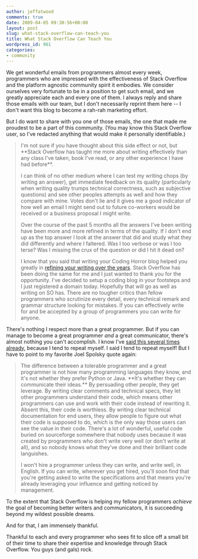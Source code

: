 ```yaml
---
author: jeffatwood
comments: true
date: 2009-04-05 09:30:56+00:00
layout: post
slug: what-stack-overflow-can-teach-you
title: What Stack Overflow Can Teach You
wordpress_id: 961
categories:
- community
---
```



We get wonderful emails from programmers almost every week, programmers who are impressed with the effectiveness of Stack Overflow and the platform agnostic community spirit it embodies. We consider ourselves very fortunate to be in a position to get such email, and we greatly appreciate each and every one of them. I always reply and share those emails with our team, but I don't necessarily reprint them here -- I don't want this blog to become a rah-rah marketing effort.



But I do want to share with you one of those emails, the one that made me proudest to be a part of this community. (You may know this Stack Overflow user, so I've redacted anything that would make it personally identifiable.)





<blockquote>
I'm not sure if you have thought about this side effect or not, but **Stack Overflow has taught me more about writing effectively than any class I've taken, book I've read, or any other experience I have had before**.

> 
> 
I can think of no other medium where I can test my writing chops (by writing an answer), get immediate feedback on its quality (particularly when writing quality trumps technical correctness, such as subjective questions) and see other peoples attempts as well and how they compare with mine.  Votes don't lie and it gives me a good indicator of how well an email I might send out to future co-workers would be received or a business proposal I might write.

> 
> 
Over the course of the past 5 months all the answers I've been writing have been more and more refined in terms of the quality.  If I don't end up as the top answer I look at the answer that did and study what they did differently and where I faltered.  Was I too verbose or was I too terse? Was I missing the crux of the question or did I hit it dead on?

> 
> 
I know that you said that writing your Coding Horror blog helped you greatly in [refining your writing over the years](http://www.codinghorror.com/blog/archives/001184.html).  Stack Overflow has been doing the same for me and I just wanted to thank you for the opportunity.  I've decided to setup a coding blog in your footsteps and I just registered a domain today.  Hopefully that will go as well as writing on SO has. There are no tougher critics than fellow programmers who scrutinize every detail, every technical remark and grammar structure looking for mistakes.  If you can effectively write for and be accepted by a group of programmers you can write for anyone.
</blockquote>





There's nothing I respect more than a great programmer. But if you can manage to become a great programmer _and_ a great communicator, there's almost nothing you can't accomplish. I know I've [said this several times already](http://www.codinghorror.com/blog/archives/000585.html), because I tend to repeat myself. I said I tend to repeat myself! But I have to point to my favorite Joel Spolsky quote again:





<blockquote>
The difference between a tolerable programmer and a great programmer is not how many programming languages they know, and it's not whether they prefer Python or Java. **It's whether they can communicate their ideas.** By persuading other people, they get leverage. By writing clear comments and technical specs, they let other programmers understand their code, which means other programmers can use and work with their code instead of rewriting it. Absent this, their code is worthless. By writing clear technical documentation for end users, they allow people to figure out what their code is supposed to do, which is the only way those users can see the value in their code. There's a lot of wonderful, useful code buried on sourceforge somewhere that nobody uses because it was created by programmers who don't write very well (or don't write at all), and so nobody knows what they've done and their brilliant code languishes.

> 
> 
I won't hire a programmer unless they can write, and write well, in English. If you can write, wherever you get hired, you'll soon find that you're getting asked to write the specifications and that means you're already leveraging your influence and getting noticed by management. 
</blockquote>





To the extent that Stack Overflow is helping my fellow programmers _achieve_ the goal of becoming better writers and communicators, it is succeeding beyond my wildest possible dreams.



And for that, I am immensely thankful.



Thankful to each and every programmer who sees fit to slice off a small bit of their time to share their expertise and knowledge through Stack Overflow. You guys (and gals) rock.

